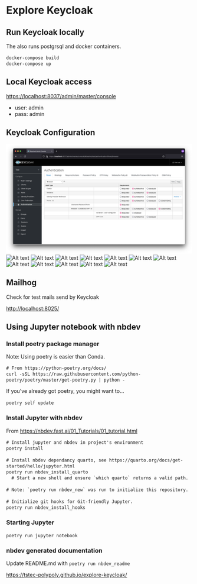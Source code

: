 Explore Keycloak
================

<!-- WARNING: THIS FILE WAS AUTOGENERATED! DO NOT EDIT! -->

## Run Keycloak locally

The also runs postgrsql and docker containers.

    docker-compose build
    docker-compose up

## Local Keycloak access

<https://localhost:8037/admin/master/console>

- user: admin
- pass: admin

## Keycloak Configuration

![Alt text](MagicLinkAuthConfiguration/01.png?raw=true "Title") ![Alt
text](MagicLinkAuthConfiguration/02.png?raw=true "Title") ![Alt
text](MagicLinkAuthConfiguration/03.png?raw=true "Title") ![Alt
text](MagicLinkAuthConfiguration/04.png?raw=true "Title") ![Alt
text](MagicLinkAuthConfiguration/05.png?raw=true "Title") ![Alt
text](MagicLinkAuthConfiguration/06.png?raw=true "Title") ![Alt
text](MagicLinkAuthConfiguration/07.png?raw=true "Title") ![Alt
text](MagicLinkAuthConfiguration/08.png?raw=true "Title") ![Alt
text](MagicLinkAuthConfiguration/09.png?raw=true "Title") ![Alt
text](MagicLinkAuthConfiguration/10.png?raw=true "Title") ![Alt
text](MagicLinkAuthConfiguration/11.png?raw=true "Title") ![Alt
text](MagicLinkAuthConfiguration/12.png?raw=true "Title") ![Alt
text](MagicLinkAuthConfiguration/13.png?raw=true "Title")

## Mailhog

Check for test mails send by Keycloak

<http://localhost:8025/>

## Using Jupyter notebook with nbdev

### Install poetry package manager

Note: Using poetry is easier than Conda.

    # From https://python-poetry.org/docs/
    curl -sSL https://raw.githubusercontent.com/python-poetry/poetry/master/get-poetry.py | python -

If you’ve already got poetry, you might want to…

`poetry self update`

### Install Jupyter with nbdev

From https://nbdev.fast.ai/01_Tutorials/01_tutorial.html

    # Install jupyter and nbdev in project's environment
    poetry install

    # Install nbdev dependancy quarto, see https://quarto.org/docs/get-started/hello/jupyter.html
    poetry run nbdev_install_quarto
      # Start a new shell and ensure `which quarto` returns a valid path.

    # Note: `poetry run nbdev_new` was run to initialize this repository.

    # Initialize git hooks for Git-friendly Jupyter.
    poetry run nbdev_install_hooks

### Starting Jupyter

`poetry run jupyter notebook`

### nbdev generated documentation

Update README.md with `poetry run nbdev_readme`

https://tstec-polypoly.github.io/explore-keycloak/
